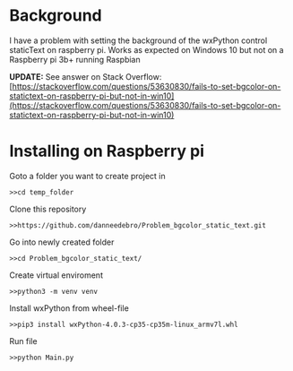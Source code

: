 # Background
I have a problem with setting the background of the wxPython control staticText on raspberry pi. Works as expected on Windows 10 but not on a Raspberry pi 3b+ running Raspbian

**UPDATE:** See answer on Stack Overflow: [https://stackoverflow.com/questions/53630830/fails-to-set-bgcolor-on-statictext-on-raspberry-pi-but-not-in-win10](https://stackoverflow.com/questions/53630830/fails-to-set-bgcolor-on-statictext-on-raspberry-pi-but-not-in-win10)

# Installing on Raspberry pi

Goto a folder you want to create project in

`>>cd temp_folder`


Clone this repository

`>>https://github.com/danneedebro/Problem_bgcolor_static_text.git`


Go into newly created folder

`>>cd Problem_bgcolor_static_text/`


Create virtual enviroment

`>>python3 -m venv venv`


Install wxPython from wheel-file

`>>pip3 install wxPython-4.0.3-cp35-cp35m-linux_armv7l.whl`


Run file

`>>python Main.py`
